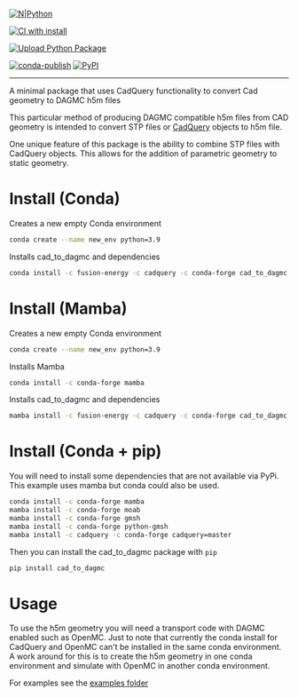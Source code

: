 
[![N|Python](https://www.python.org/static/community_logos/python-powered-w-100x40.png)](https://www.python.org)

[![CI with install](https://github.com/fusion-energy/cad_to_dagmc/actions/workflows/ci_with_install.yml/badge.svg)](https://github.com/fusion-energy/cad_to_dagmc/actions/workflows/ci_with_install.yml)

[![Upload Python Package](https://github.com/fusion-energy/cad_to_dagmc/actions/workflows/python-publish.yml/badge.svg)](https://github.com/fusion-energy/cad_to_dagmc/actions/workflows/python-publish.yml)


[![conda-publish](https://anaconda.org/fusion-energy/cad_to_dagmc/badges/version.svg)](https://anaconda.org/fusion-energy/cad_to_dagmc)
[![PyPI](https://img.shields.io/pypi/v/cad_to_dagmc?color=brightgreen&label=pypi&logo=grebrightgreenen&logoColor=green)](https://pypi.org/project/cad_to_dagmc/)

___

A minimal package that uses CadQuery functionality to convert Cad geometry to DAGMC h5m files

This particular method of producing DAGMC compatible h5m files from CAD geometry
is intended to convert STP files or [CadQuery](https://cadquery.readthedocs.io) objects to h5m file.

One unique feature of this package is the ability to combine STP files with CadQuery objects.
This allows for the addition of parametric geometry to static geometry.

# Install (Conda)

Creates a new empty Conda environment
```bash
conda create --name new_env python=3.9
```

Installs cad_to_dagmc and dependencies
```bash
conda install -c fusion-energy -c cadquery -c conda-forge cad_to_dagmc
```
# Install (Mamba)

Creates a new empty Conda environment
```bash
conda create --name new_env python=3.9
```

Installs Mamba
```bash
conda install -c conda-forge mamba
```

Installs cad_to_dagmc and dependencies
```bash
mamba install -c fusion-energy -c cadquery -c conda-forge cad_to_dagmc
```

# Install (Conda + pip)

You will need to install some dependencies that are not available via PyPi.
This example uses mamba but conda could also be used.
```bash
conda install -c conda-forge mamba
mamba install -c conda-forge moab
mamba install -c conda-forge gmsh
mamba install -c conda-forge python-gmsh
mamba install -c cadquery -c conda-forge cadquery=master
```

Then you can install the cad_to_dagmc package with ```pip```

```bash
pip install cad_to_dagmc
```

# Usage

To use the h5m geometry you will need a transport code with DAGMC enabled such as OpenMC.
Just to note that currently the conda install for CadQuery and OpenMC can't be installed in the same conda environment.
A work around for this is to create the h5m geometry in one conda environment and simulate with OpenMC in another conda environment.

For examples see the [examples folder](https://github.com/fusion-energy/cad_to_dagmc/tree/main/examples)
